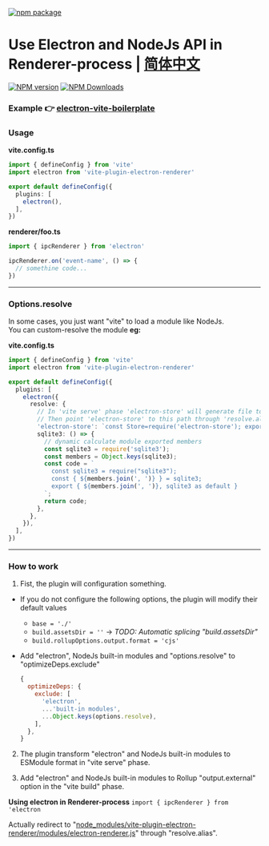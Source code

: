 [![npm package](https://nodei.co/npm/vite-plugin-electron-renderer.png?downloads=true&downloadRank=true&stars=true)](https://www.npmjs.com/package/vite-plugin-electron-renderer)

# Use Electron and NodeJs API in Renderer-process | [简体中文](https://github.com/caoxiemeihao/vite-plugins/blob/main/packages/electron-renderer/README.zh-CN.md)

[![NPM version](https://img.shields.io/npm/v/vite-plugin-electron-renderer.svg?style=flat)](https://npmjs.org/package/vite-plugin-electron-renderer)
[![NPM Downloads](https://img.shields.io/npm/dm/vite-plugin-electron-renderer.svg?style=flat)](https://npmjs.org/package/vite-plugin-electron-renderer)

### Example 👉 [electron-vite-boilerplate](https://github.com/caoxiemeihao/electron-vite-boilerplate)


### Usage

**vite.config.ts**

```ts
import { defineConfig } from 'vite'
import electron from 'vite-plugin-electron-renderer'

export default defineConfig({
  plugins: [
    electron(),
  ],
})
```

**renderer/foo.ts**

```ts
import { ipcRenderer } from 'electron'

ipcRenderer.on('event-name', () => {
  // somethine code...
})
```

---

### Options.resolve

In some cases, you just want "vite" to load a module like NodeJs.  
You can custom-resolve the module **eg:**  

**vite.config.ts**

```ts
import { defineConfig } from 'vite'
import electron from 'vite-plugin-electron-renderer'

export default defineConfig({
  plugins: [
    electron({
      resolve: {
        // In 'vite serve' phase 'electron-store' will generate file to `node_modules/.vite-plugin-electron-renderer/electron-store.js`
        // Then point 'electron-store' to this path through 'resolve.alias'
        'electron-store': `const Store=require('electron-store'); export default Store;`;
        sqlite3: () => {
          // dynamic calculate module exported members
          const sqlite3 = require('sqlite3');
          const members = Object.keys(sqlite3);
          const code = `
            const sqlite3 = require("sqlite3");
            const { ${members.join(', ')} } = sqlite3;
            export { ${members.join(', ')}, sqlite3 as default }
          `;
          return code;
        },
      },
    }),
  ],
})
```

---

### How to work

1. Fist, the plugin will configuration something.

- If you do not configure the following options, the plugin will modify their default values

  * `base = './'`
  * `build.assetsDir = ''` -> *TODO: Automatic splicing "build.assetsDir"*
  * `build.rollupOptions.output.format = 'cjs'`

- Add "electron", NodeJs built-in modules and "options.resolve" to "optimizeDeps.exclude"

  ```js
  {
    optimizeDeps: {
      exclude: [
        'electron',
        ...'built-in modules',
        ...Object.keys(options.resolve),
      ],
    },
  }
  ```

2. The plugin transform "electron" and NodeJs built-in modules to ESModule format in "vite serve" phase.

3. Add "electron" and NodeJs built-in modules to Rollup "output.external" option in the "vite build" phase.

**Using electron in Renderer-process** `import { ipcRenderer } from 'electron`  

Actually redirect to "[node_modules/vite-plugin-electron-renderer/modules/electron-renderer.js](modules/electron-renderer.js)" through "resolve.alias".
